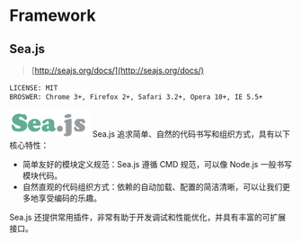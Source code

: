 # Framework

## Sea.js

> [http://seajs.org/docs/](http://seajs.org/docs/)

	LICENSE: MIT
	BROSWER: Chrome 3+, Firefox 2+, Safari 3.2+, Opera 10+, IE 5.5+

![logo](../images/logo_seajs.png)
Sea.js 追求简单、自然的代码书写和组织方式，具有以下核心特性：

- 简单友好的模块定义规范：Sea.js 遵循 CMD 规范，可以像 Node.js 一般书写模块代码。
- 自然直观的代码组织方式：依赖的自动加载、配置的简洁清晰，可以让我们更多地享受编码的乐趣。

Sea.js 还提供常用插件，非常有助于开发调试和性能优化，并具有丰富的可扩展接口。